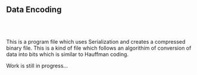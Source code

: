<h2>Data Encoding</h2>
<br><br><p>
This is a program file which uses Serialization and creates a compressed binary file. This is a kind of file which follows an algorithim of conversion of data into bits which is similar to Hauffman coding.

Work is still in progress...</p>

